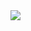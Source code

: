 <img src="https://capsule-render.vercel.app/api?type=cylinder&color=gradient&height=150&section=header&text=Natural%20Coding&fontSize=80"/>
